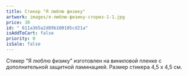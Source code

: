 ```yaml
---
title: Стикер "Я люблю физику"
artwork: images/я-люблю-физику-сториз-1-1.jpg
price: 30
id: " 611a365a2d89b100105cd21a"
isAddToCart: false
priority: 0
isSale: false
---
```


Стикер "Я люблю физику" изготовлен на виниловой пленке с дополнительной защитной ламинацией. Размер стикера 4,5 х 4,5 см.
